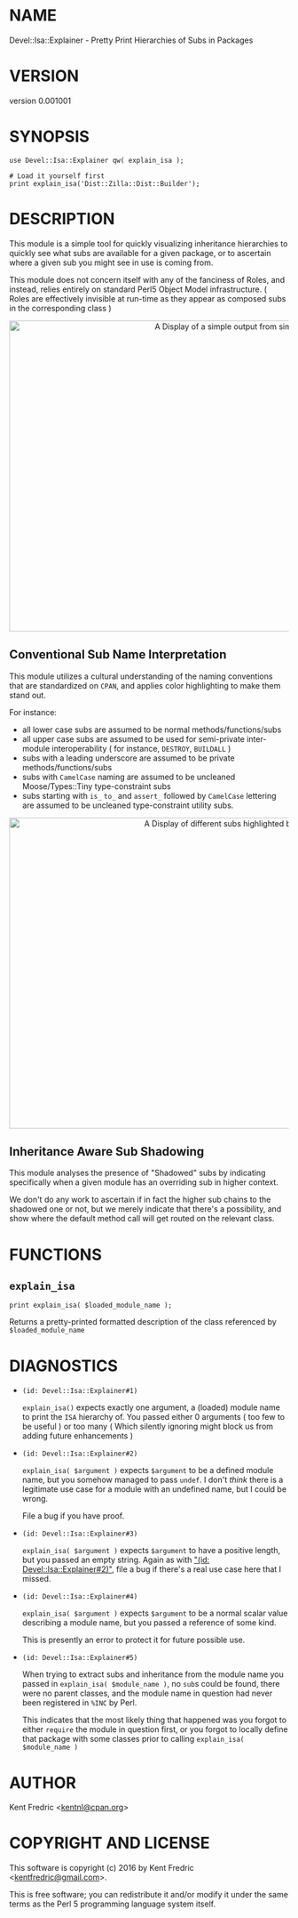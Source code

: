 # NAME

Devel::Isa::Explainer - Pretty Print Hierarchies of Subs in Packages

# VERSION

version 0.001001

# SYNOPSIS

    use Devel::Isa::Explainer qw( explain_isa );

    # Load it yourself first
    print explain_isa('Dist::Zilla::Dist::Builder');

# DESCRIPTION

This module is a simple tool for quickly visualizing inheritance hierarchies to quickly
see what subs are available for a given package, or to ascertain where a given sub
you might see in use is coming from.

This module does not concern itself with any of the fanciness of Roles, and instead, relies entirely
on standard Perl5 Object Model infrastructure. ( Roles are effectively invisible at run-time as
they appear as composed subs in the corresponding class )

<div>
    <center><img alt="A Display of a simple output from simple usage" src="http://kentnl.github.io/screenshots/Devel-Isa-Explainer/0/c3.png" width="820" height="559" /></center>
</div>

## Conventional Sub Name Interpretation

This module utilizes a cultural understanding of the naming conventions that are standardized
on `CPAN`, and applies color highlighting to make them stand out.

For instance:

- all lower case subs are assumed to be normal methods/functions/subs
- all upper case subs are assumed to be used for semi-private inter-module interoperability
( for instance, `DESTROY`, `BUILDALL` )
- subs with a leading underscore are assumed to be private methods/functions/subs
- subs with `CamelCase` naming are assumed to be uncleaned Moose/Types::Tiny type-constraint subs
- subs starting with `is_` `to_` and `assert_` followed by `CamelCase` lettering are assumed to
be uncleaned type-constraint utility subs.

<div>
    <center><img alt="A Display of different subs highlighted by convention" src="http://kentnl.github.io/screenshots/Devel-Isa-Explainer/0/c2.png" width="820" height="559" /></center>
</div>

## Inheritance Aware Sub Shadowing

This module analyses the presence of "Shadowed" subs by indicating specifically
when a given module has an overriding sub in higher context.

We don't do any work to ascertain if in fact the higher sub chains to the shadowed one or
not, but we merely indicate that there's a possibility, and show where the default method
call will get routed on the relevant class.

# FUNCTIONS

## `explain_isa`

    print explain_isa( $loaded_module_name );

Returns a pretty-printed formatted description of the class referenced by `$loaded_module_name`

# DIAGNOSTICS

- `(id: Devel::Isa::Explainer#1)`

    `explain_isa()` expects exactly one argument, a (loaded) module name to print
    the `ISA` hierarchy of. You passed either 0 arguments ( too few to be useful )
    or too many ( Which silently ignoring might block us from adding future enhancements )

- `(id: Devel::Isa::Explainer#2)`

    `explain_isa( $argument )` expects `$argument` to be a defined module name, but you
    somehow managed to pass `undef`. I don't _think_ there is a legitimate use case for a
    module with an undefined name, but I could be wrong.

    File a bug if you have proof.

- `(id: Devel::Isa::Explainer#3)`

    `explain_isa( $argument )` expects `$argument` to have a positive length, but you passed
    an empty string. Again as with ["(id: Devel::Isa::Explainer#2)"](#id-devel-isa-explainer-2), file a bug if there's a
    real use case here that I missed.

- `(id: Devel::Isa::Explainer#4)`

    `explain_isa( $argument )` expects `$argument` to be a normal scalar value describing
    a module name, but you passed a reference of some kind.

    This is presently an error to protect it for future possible use.

- `(id: Devel::Isa::Explainer#5)`

    When trying to extract subs and inheritance from the module name you passed in
    `explain_isa( $module_name )`, no `sub`s could be found, there were no parent classes,
    and the module name in question had never been registered in `%INC` by Perl.

    This indicates that the most likely thing that happened was you forgot to either `require`
    the module in question first, or you forgot to locally define that package with some classes
    prior to calling `explain_isa( $module_name )`

# AUTHOR

Kent Fredric &lt;kentnl@cpan.org>

# COPYRIGHT AND LICENSE

This software is copyright (c) 2016 by Kent Fredric &lt;kentfredric@gmail.com>.

This is free software; you can redistribute it and/or modify it under
the same terms as the Perl 5 programming language system itself.
